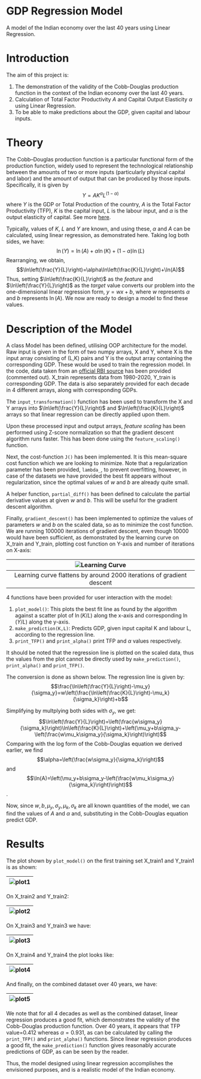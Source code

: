 # GDP Regression Model
A model of the Indian economy over the last 40 years using Linear Regression.
# Introduction
The aim of this project is:
1. The demonstration of the validity of the Cobb-Douglas production function in the context of the Indian economy over the last 40 years.
2. Calculation of Total Factor Productivity $A$ and Capital Output Elasticity $\alpha$ using Linear Regression.
3. To be able to make predictions about the GDP, given capital and labour inputs.
# Theory
The Cobb–Douglas production function is a particular functional form of the production function, widely used to represent the technological relationship between the amounts of two or more inputs (particularly physical capital and labor) and the amount of output that can be produced by those inputs.
Specifically, it is given by $$Y=AK^\alpha L^\left(1-\alpha\right)$$ where $Y$ is the GDP or Total Production of the country, $A$ is the Total Factor Productivity (TFP), $K$ is the capital input, $L$ is the labour input, and $\alpha$ is the output elasticity of capital.
See more [here](https://en.wikipedia.org/wiki/Cobb%E2%80%93Douglas_production_function#:~:text=In%20economics%20and%20econometrics%2C%20the,that%20can%20be%20produced%20by).

Typically, values of $K$, $L$ and $Y$ are known, and using these, $\alpha$ and $A$ can be calculated, using linear regression, as demonstrated here.
Taking log both sides, we have:
$$\ln(Y)=\ln(A)+\alpha \ln(K)+\left(1-\alpha\right)\ln(L)$$
Rearranging, we obtain,
$$\ln\left(\frac{Y}{L}\right)=\alpha\ln\left(\frac{K}{L}\right)+\ln(A)$$
Thus, setting $\ln\left(\frac{K}{L}\right)$ as the *feature* and $\ln\left(\frac{Y}{L}\right)$ as the *target* value converts our problem into the one-dimensional linear regression form, $y=wx+b$, where $w$ represents $\alpha$ and $b$ represents $\ln(A)$. We now are ready to design a model to find these values.
# Description of the Model
A class Model has been defined, utilising OOP architecture for the model. Raw input is given in the form of two numpy arrays, X and Y, where X is the input array consisting of (L,K) pairs and Y is the output array containing the corresponding GDP. These would be used to train the regression model. In the code, data taken from an [official RBI source](https://www.rbi.org.in/Scripts/KLEMS.aspx) has been provided (commented out). X_train represents data from 1980-2020, Y_train is corresponding GDP. The data is also separately provided for each decade in 4 different arrays, along with corresponding GDPs. 

The `input_transformation()` function has been used to transform the X and Y arrays into $\ln\left(\frac{Y}{L}\right)$ and $\ln\left(\frac{K}{L}\right)$ arrays so that linear regression can be directly applied upon them. 

Upon these processed input and output arrays, *feature scaling* has been performed using Z-score normalization so that the gradient descent algorithm runs faster.
This has been done using the `feature_scaling()` function.

Next, the cost-function `J()` has been implemented. It is this mean-square cost function which we are looking to minimize. Note that a regularization parameter has been provided, `lambda_`, to prevent overfitting, however, in case of the datasets we have provided the best fit appears without regularization, since the optimal values of $w$ and $b$ are already quite small.

A helper function, `partial_diff()` has been defined to calculate the partial derivative values at given $w$ and $b$. This will be useful for the gradient descent algorithm.

Finally, `gradient_descent()` has been implemented to optimize the values of parameters $w$ and $b$ on the scaled data, so as to minimize the cost function. We are running 100000 iterations of gradient descent, even though 10000 would have been sufficient, as demonstrated by the learning curve on X_train and Y_train, plotting cost function on Y-axis and number of iterations on X-axis:

| ![Learning Curve](l_c.png) |
| :--: |
| Learning curve flattens by around 2000 iterations of gradient descent |

4 functions have been provided for user interaction with the model:
1. `plot_model()`: This plots the best fit line as found by the algorithm against a scatter plot of $\ln(K/L)$ along the x-axis and corresponding $\ln(Y/L)$ along the y-axis.
2. `make_prediction(K,L)`: Predicts GDP, given input capital K and labour L, according to the regression line.
3. `print_TFP()` and `print_alpha()` print TFP and $\alpha$ values respectively.

It should be noted that the regression line is plotted on the scaled data, thus the values from the plot cannot be directly used by `make_prediction()`, `print_alpha()` and `print_TFP()`.

The conversion is done as shown below. The regression line is given by:
$$\frac{\ln\left(\frac{Y}{L}\right)-\mu_y}{\sigma_y}=w\left(\frac{\ln\left(\frac{K}{L}\right)-\mu_k}{\sigma_k}\right)+b$$

Simplifying  by multplying both sides with $\sigma_y$, we get:
$$\ln\left(\frac{Y}{L}\right)=\left(\frac{w\sigma_y}{\sigma_k}\right)\ln\left(\frac{K}{L}\right)+\left(\mu_y+b\sigma_y-\left(\frac{w\mu_k\sigma_y}{\sigma_k}\right)\right)$$
Comparing with the log form of the Cobb-Douglas equation we derived earlier, we find $$\alpha=\left(\frac{w\sigma_y}{\sigma_k}\right)$$ and $$\ln(A)=\left(\mu_y+b\sigma_y-\left(\frac{w\mu_k\sigma_y}{\sigma_k}\right)\right)$$.

Now, since $w,b,\mu_y,\sigma_y,\mu_k,\sigma_k$ are all known quantities of the model, we can find the values of $A$ and $\alpha$ and, substituting in the Cobb-Douglas equation predict GDP.

# Results
The plot shown by `plot_model()` on the first training set X_train1 and Y_train1 is as shown:

| ![plot1](plot1.png) |
| :--: |

On X_train2 and Y_train2:

| ![plot2](plot2.png) |
| :--: |

On X_train3 and Y_train3 we have:


| ![plot3](plot3.png) |
| :--: |

On X_train4 and Y_train4 the plot looks like:

| ![plot4](plot4.png) |
| :--: |

And finally, on the combined dataset over 40 years, we have:

| ![plot5](plot5.png) |
| :--: |

We note that for all 4 decades as well as the combined dataset, linear regression produces a good fit, which demonstrates the validity of the Cobb-Douglas production function. Over 40 years, it appears that TFP value=0.412 whereas $\alpha=0.931$, as can be calculated by calling the `print_TFP()` and `print_alpha()` functions. Since linear regression produces a good fit, the `make_prediction()` function gives reasonably accurate predictions of GDP, as can be seen by the reader.

Thus, the model designed using linear regression accomplishes the envisioned purposes, and is a realistic model of the Indian economy.
